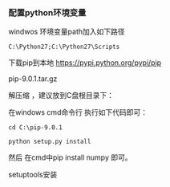 
### 配置python环境变量
windwos 环境变量path加入如下路径
```
C:\Python27;C:\Python27\Scripts
```
下载pip到本地
https://pypi.python.org/pypi/pip



pip-9.0.1.tar.gz

解压缩 ，建议放到C盘根目录下：

在windows cmd命令行 执行如下代码即可：
```
cd C:\pip-9.0.1

python setup.py install
```

然后 在cmd中pip install numpy 即可。



setuptools安装
